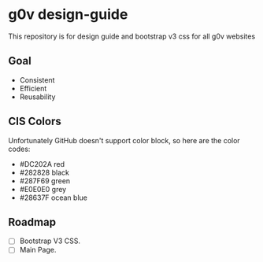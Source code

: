# g0v design-guide

This repository is for design guide and bootstrap v3 css for all g0v websites

## Goal

* Consistent
* Efficient
* Reusability

## CIS Colors

Unfortunately GitHub doesn't support color block, so here are the color codes:

- #DC202A red
- #282828 black
- #287F69 green
- #E0E0E0 grey
- #28637F ocean blue

## Roadmap

- [ ] Bootstrap V3 CSS.
- [ ] Main Page.
